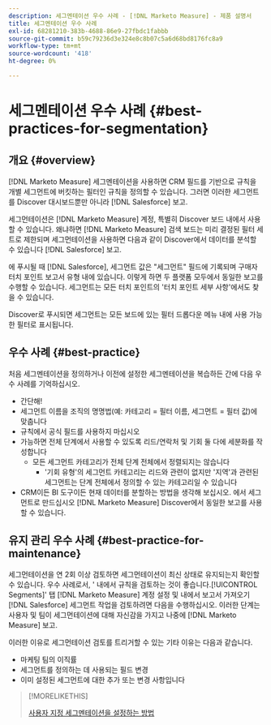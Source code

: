 ```yaml
---
description: 세그멘테이션 우수 사례 - [!DNL Marketo Measure] - 제품 설명서
title: 세그멘테이션 우수 사례
exl-id: 68281210-383b-4688-86e9-27fbdc1fabbb
source-git-commit: b59c79236d3e324e8c8b07c5a6d68bd8176fc8a9
workflow-type: tm+mt
source-wordcount: '418'
ht-degree: 0%

---
```


# 세그멘테이션 우수 사례 {#best-practices-for-segmentation}

## 개요 {#overview}

[!DNL Marketo Measure] 세그멘테이션을 사용하면 CRM 필드를 기반으로 규칙을 개별 세그먼트에 버킷하는 필터인 규칙을 정의할 수 있습니다. 그러면 이러한 세그먼트를 Discover 대시보드뿐만 아니라 [!DNL Salesforce] 보고.

세그먼테이션은 [!DNL Marketo Measure] 계정, 특별히 Discover 보드 내에서 사용할 수 있습니다. 왜냐하면 [!DNL Marketo Measure] 검색 보드는 미리 결정된 필터 세트로 제한되며 세그먼테이션을 사용하면 다음과 같이 Discover에서 데이터를 분석할 수 있습니다 [!DNL Salesforce] 보고.

에 푸시될 때 [!DNL Salesforce], 세그먼트 값은 &quot;세그먼트&quot; 필드에 기록되며 구매자 터치 포인트 보고서 유형 내에 있습니다. 이렇게 하면 두 플랫폼 모두에서 동일한 보고를 수행할 수 있습니다. 세그먼트는 모든 터치 포인트의 &#39;터치 포인트 세부 사항&#39;에서도 찾을 수 있습니다.

Discover로 푸시되면 세그먼트는 모든 보드에 있는 필터 드롭다운 메뉴 내에 사용 가능한 필터로 표시됩니다.

## 우수 사례 {#best-practice}

처음 세그멘테이션을 정의하거나 이전에 설정한 세그멘테이션을 복습하든 간에 다음 우수 사례를 기억하십시오.

* 간단해!
* 세그먼트 이름을 조직의 명명법(예: 카테고리 = 필터 이름, 세그먼트 = 필터 값)에 맞춥니다
* 규칙에서 공식 필드를 사용하지 마십시오
* 가능하면 전체 단계에서 사용할 수 있도록 리드/연락처 및 기회 둘 다에 세분화를 작성합니다
   * 모든 세그먼트 카테고리가 전체 단계 전체에서 정렬되지는 않습니다
      * &#39;기회 유형&#39;의 세그먼트 카테고리는 리드와 관련이 없지만 &#39;지역&#39;과 관련된 세그먼트는 단계 전체에서 정의할 수 있는 카테고리일 수 있습니다
* CRM이든 BI 도구이든 현재 데이터를 분할하는 방법을 생각해 보십시오. 에서 세그먼트로 만드십시오 [!DNL Marketo Measure] Discover에서 동일한 보고를 사용할 수 있습니다.

## 유지 관리 우수 사례 {#best-practice-for-maintenance}

세그먼테이션을 연 2회 이상 검토하면 세그먼테이션이 최신 상태로 유지되는지 확인할 수 있습니다. 우수 사례로서, &#39; 내에서 규칙을 검토하는 것이 좋습니다.[!UICONTROL Segments]&#39; 탭 [!DNL Marketo Measure] 계정 설정 및 내에서 보고서 가져오기 [!DNL Salesforce] 세그먼트 작업을 검토하려면 다음을 수행하십시오. 이러한 단계는 사용자 및 팀이 세그먼테이션에 대해 자신감을 가지고 나중에 [!DNL Marketo Measure] 보고.

이러한 이유로 세그먼테이션 검토를 트리거할 수 있는 기타 이유는 다음과 같습니다.

* 마케팅 팀의 이직률
* 세그먼트를 정의하는 데 사용되는 필드 변경
* 이미 설정된 세그먼트에 대한 추가 또는 변경 사항입니다

>[!MORELIKETHIS]
>
>[사용자 지정 세그멘테이션을 설정하는 방법](/help/advanced-marketo-measure-features/segmentation/custom-segmentation.md)
